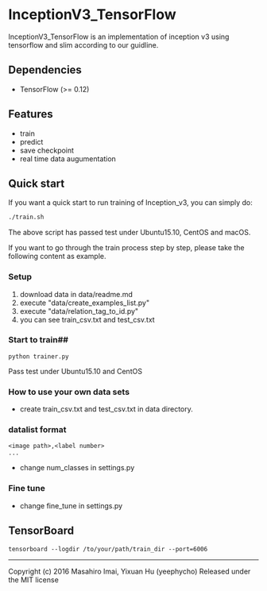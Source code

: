 # InceptionV3_TensorFlow #
InceptionV3_TensorFlow is an implementation of inception v3 using tensorflow and slim according to our guidline.


## Dependencies ##
- TensorFlow (>= 0.12)


## Features ##
- train
- predict
- save checkpoint
- real time data augumentation

## Quick start ##
If you want a quick start to run training of Inception_v3, you can simply do:
``` bash
./train.sh
```
The above script has passed test under Ubuntu15.10, CentOS and macOS.

If you want to go through the train process step by step, please take the following content as example.

### Setup ###
1. download data in data/readme.md
2. execute "data/create_examples_list.py"
3. execute "data/relation_tag_to_id.py"
4. you can see train_csv.txt and test_csv.txt

### Start to train##
```
python trainer.py
```
Pass test under Ubuntu15.10 and CentOS

### How to use your own data sets ###
- create train_csv.txt and test_csv.txt in data directory.

### datalist format ###

```
<image path>,<label number>  
...
```
- change num_classes in settings.py

### Fine tune ###
- change fine_tune in settings.py

## TensorBoard ##
```
tensorboard --logdir /to/your/path/train_dir --port=6006
```
---

Copyright (c) 2016 Masahiro Imai, Yixuan Hu (yeephycho)
Released under the MIT license
